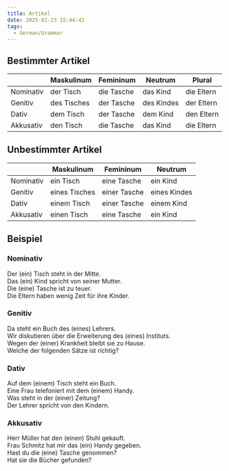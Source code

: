 ```yaml
---
title: Artikel
date: 2025-01-23 15:44:42
tags: 
  - German/Grammar
---
```


## Bestimmter Artikel

|           | Maskulinum  | Femininum  | Neutrum    | Plural     |
| --------- | ----------- | ---------- | ---------- | ---------- |
| Nominativ | der Tisch   | die Tasche | das Kind   | die Eltern |
| Genitiv   | des Tisches | der Tasche | des Kindes | der Eltern |
| Dativ     | dem Tisch   | der Tasche | dem Kind   | den Eltern |
| Akkusativ | den Tisch   | die Tasche | das Kind   | die Eltern |

## Unbestimmter Artikel

|           | Maskulinum    | Femininum   | Neutrum      |
| --------- | ------------- | ------------| ------------ |
| Nominativ | ein Tisch     | eine Tasche | ein Kind     |
| Genitiv   | eines Tisches | einer Tasche| eines Kindes |
| Dativ     | einem Tisch   | einer Tasche| einem Kind   |
| Akkusativ | einen Tisch   | eine Tasche | ein Kind     |

## Beispiel

### Nominativ

Der (ein) Tisch steht in der Mitte.  
Das (ein) Kind spricht von seiner Mutter.  
Die (eine) Tasche ist zu teuer.  
Die Eltern haben wenig Zeit für ihre Kinder.

### Genitiv

Da steht ein Buch des (eines) Lehrers.  
Wir diskutieren über die Erweiterung des (eines) Instituts.  
Wegen der (einer) Krankheit bleibt sie zu Hause.  
Welche der folgenden Sätze ist richtig?

### Dativ

Auf dem (einem) Tisch steht ein Buch.  
Eine Frau telefoniert mit dem (einem) Handy.  
Was steht in der (einer) Zeitung?  
Der Lehrer spricht von den Kindern.

### Akkusativ

Herr Müller hat den (einen) Stuhl gekauft.  
Frau Schmitz hat mir das (ein) Handy gegeben.  
Hast du die (eine) Tasche genommen?  
Hat sie die Bücher gefunden?
